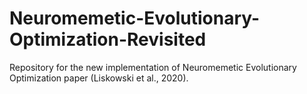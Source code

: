 # Neuromemetic-Evolutionary-Optimization-Revisited
Repository for the new implementation of Neuromemetic Evolutionary Optimization paper (Liskowski et al., 2020).
